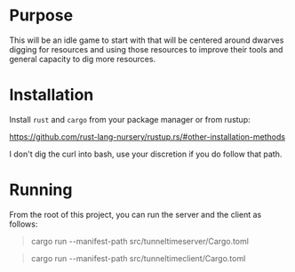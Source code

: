 # Purpose

This will be an idle game to start with that
will be centered around dwarves digging for
resources and using those resources to improve
their tools and general capacity to dig more
resources.

# Installation

Install `rust` and `cargo` from your package
manager or from rustup:

https://github.com/rust-lang-nursery/rustup.rs/#other-installation-methods

I don't dig the curl into bash, use your
discretion if you do follow that path.

# Running

From the root of this project, you can run the
server and the client as follows:

> cargo run --manifest-path src/tunneltimeserver/Cargo.toml

> cargo run --manifest-path src/tunneltimeclient/Cargo.toml

